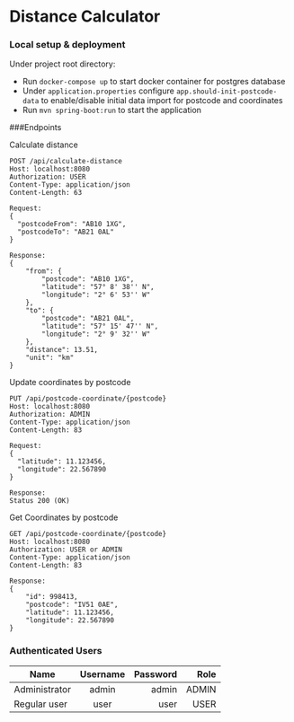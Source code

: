 # Distance Calculator

### Local setup & deployment

Under project root directory:

* Run `docker-compose up` to start docker container for postgres database
* Under `application.properties` configure `app.should-init-postcode-data` to enable/disable initial data import for postcode and coordinates
* Run `mvn spring-boot:run` to start the application

###Endpoints

Calculate distance
````
POST /api/calculate-distance
Host: localhost:8080
Authorization: USER
Content-Type: application/json
Content-Length: 63

Request:
{
  "postcodeFrom": "AB10 1XG",
  "postcodeTo": "AB21 0AL"
}

Response:
{
    "from": {
        "postcode": "AB10 1XG",
        "latitude": "57° 8' 38'' N",
        "longitude": "2° 6' 53'' W"
    },
    "to": {
        "postcode": "AB21 0AL",
        "latitude": "57° 15' 47'' N",
        "longitude": "2° 9' 32'' W"
    },
    "distance": 13.51,
    "unit": "km"
}
````

Update coordinates by postcode
````
PUT /api/postcode-coordinate/{postcode}
Host: localhost:8080
Authorization: ADMIN
Content-Type: application/json
Content-Length: 83

Request:
{
  "latitude": 11.123456,
  "longitude": 22.567890
}

Response:
Status 200 (OK)
````

Get Coordinates by postcode
````
GET /api/postcode-coordinate/{postcode}
Host: localhost:8080
Authorization: USER or ADMIN
Content-Type: application/json
Content-Length: 83

Response:
{
    "id": 998413,
    "postcode": "IV51 0AE",
    "latitude": 11.123456,
    "longitude": 22.567890
}
````

### Authenticated Users

| Name          | Username | Password |    Role |
|---------------|:--------:|---------:|--------:|
| Administrator |  admin   |    admin |   ADMIN |
| Regular user  |   user   |     user |    USER |
